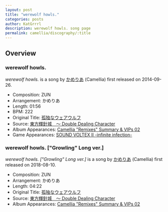 ```yaml
---
layout: post
title: "werewolf howls."
categories: posts
author: KatGrrrl
description: werewolf howls. song page
permalink: camellia/discography/:title
---
```


## Overview

### werewolf howls.

*werewolf howls.* is a song by [かめりあ](<{% link postsWiki/_posts/2023-12-10-camellia.md %}>) (Camellia) first released on 2014-09-26.

* Composition: ZUN
* Arrangement: かめりあ
* Length: 01:56
* BPM: 222
* Original Title: [孤独なウェアウルフ](https://en.touhouwiki.net/index.php?title=%E5%AD%A4%E7%8B%AC%E3%81%AA%E3%82%A6%E3%82%A7%E3%82%A2%E3%82%A6%E3%83%AB%E3%83%95)
* Source: [東方輝針城　～ Double Dealing Character](https://en.touhouwiki.net/wiki/Double_Dealing_Character)
* Album Appearances: [Camellia "Remixes" Summary & VIPs 02](<{% link postsInclude/_posts/camellia/albums/Camellia-Remixes-Summary-VIPs-02/2023-12-20-Camellia-Remixes-Summary-VIPs-02.md %}>)
* Game Appearances: [SOUND VOLTEX II -infinite infection-](https://remywiki.com/AC_SDVX_II)

### werewolf howls. ["Growling" Long ver.]

*werewolf howls. ["Growling" Long ver.]* is a song by [かめりあ](<{% link postsWiki/_posts/2023-12-10-camellia.md %}>) (Camellia) first released on 2018-08-10.

* Composition: ZUN
* Arrangement: かめりあ
* Length: 04:22
* Original Title: [孤独なウェアウルフ](https://en.touhouwiki.net/index.php?title=%E5%AD%A4%E7%8B%AC%E3%81%AA%E3%82%A6%E3%82%A7%E3%82%A2%E3%82%A6%E3%83%AB%E3%83%95)
* Source: [東方輝針城　～ Double Dealing Character](https://en.touhouwiki.net/wiki/Double_Dealing_Character)
* Album Appearances: [Camellia "Remixes" Summary & VIPs 02](<{% link postsInclude/_posts/camellia/albums/Camellia-Remixes-Summary-VIPs-02/2023-12-20-Camellia-Remixes-Summary-VIPs-02.md %}>)
